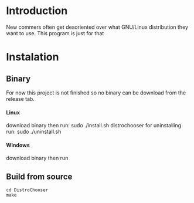 # Introduction
New commers often get desoriented over what GNU/Linux distribution they want to use. This program is just for that

# Instalation

## Binary
For now this project is not finished so no binary can be download from the release tab.
#### Linux
download binary then run:
sudo ./install.sh
distrochooser
for uninstalling run:
sudo ./uninstall.sh
#### Windows
download binary then run

## Build from source
```git clone https://github.com/RunaAM/DistroChooser
cd DistroChooser
make
```